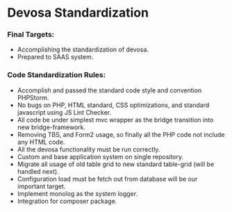 
# Devosa Standardization

### Final Targets:
- Accomplishing the standardization of devosa.
- Prepared to SAAS system.

### Code Standardization Rules:
- Accomplish and passed the standard code style and convention PHPStorm.
- No bugs on PHP, HTML standard, CSS optimizations, and standard javascript using JS Lint Checker.
- All code be under simplest mvc wrapper as the bridge transition into new bridge-framework.
- Removing TBS, and Form2 usage, so finally all the PHP code not include any HTML code.
- All the devosa functionality must be run correctly.
- Custom and base application system on single repository.
- Migrate all usage of old table grid to new standard table-grid (will be handled next).
- Configuration load must be fetch out from database will be our important target.
- Implement monolog as the system logger.
- Integration for composer package.
